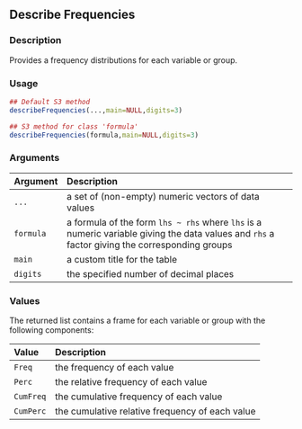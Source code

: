 ## Describe Frequencies

### Description

Provides a frequency distributions for each variable or group.

### Usage

```r
## Default S3 method
describeFrequencies(...,main=NULL,digits=3)

## S3 method for class 'formula'
describeFrequencies(formula,main=NULL,digits=3)
```

### Arguments

Argument | Description
:-- | :--
```...``` | a set of (non-empty) numeric vectors of data values
```formula``` | a formula of the form `lhs ~ rhs` where `lhs` is a numeric variable giving the data values and `rhs` a factor giving the corresponding groups
```main``` | a custom title for the table
```digits``` | the specified number of decimal places


### Values

The returned list contains a frame for each variable or group with the following components:

Value | Description
:-- | :--
```Freq``` | the frequency of each value
```Perc``` | the relative frequency of each value
```CumFreq``` | the cumulative frequency of each value
```CumPerc``` | the cumulative relative frequency of each value
